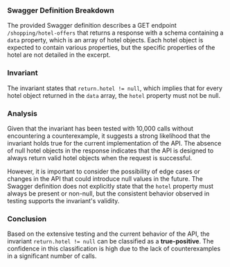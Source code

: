 ### Swagger Definition Breakdown
The provided Swagger definition describes a GET endpoint `/shopping/hotel-offers` that returns a response with a schema containing a `data` property, which is an array of hotel objects. Each hotel object is expected to contain various properties, but the specific properties of the hotel are not detailed in the excerpt.

### Invariant
The invariant states that `return.hotel != null`, which implies that for every hotel object returned in the `data` array, the `hotel` property must not be null.

### Analysis
Given that the invariant has been tested with 10,000 calls without encountering a counterexample, it suggests a strong likelihood that the invariant holds true for the current implementation of the API. The absence of null hotel objects in the response indicates that the API is designed to always return valid hotel objects when the request is successful. 

However, it is important to consider the possibility of edge cases or changes in the API that could introduce null values in the future. The Swagger definition does not explicitly state that the `hotel` property must always be present or non-null, but the consistent behavior observed in testing supports the invariant's validity.

### Conclusion
Based on the extensive testing and the current behavior of the API, the invariant `return.hotel != null` can be classified as a **true-positive**. The confidence in this classification is high due to the lack of counterexamples in a significant number of calls.
